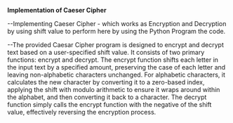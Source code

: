 **Implementation of Caeser Cipher**

--Implementing Caeser Cipher - which works as Encryption and Decryption by using shift value to perform here by using the Python Program the code.
  
--The provided Caesar Cipher program is designed to encrypt and decrypt text based on a user-specified shift value. It consists of two primary functions: encrypt and decrypt. The encrypt function shifts each letter in the input text by a specified amount, preserving the case of each letter and leaving non-alphabetic characters unchanged. For alphabetic characters, it calculates the new character by converting it to a zero-based index, applying the shift with modulo arithmetic to ensure it wraps around within the alphabet, and then converting it back to a character. The decrypt function simply calls the encrypt function with the negative of the shift value, effectively reversing the encryption process.
